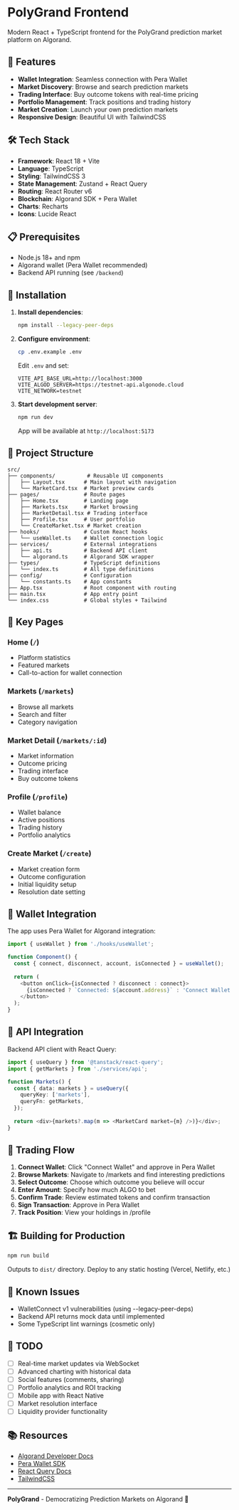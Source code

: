 # PolyGrand Frontend

Modern React + TypeScript frontend for the PolyGrand prediction market platform on Algorand.

## 🚀 Features

- **Wallet Integration**: Seamless connection with Pera Wallet
- **Market Discovery**: Browse and search prediction markets
- **Trading Interface**: Buy outcome tokens with real-time pricing
- **Portfolio Management**: Track positions and trading history
- **Market Creation**: Launch your own prediction markets
- **Responsive Design**: Beautiful UI with TailwindCSS

## 🛠 Tech Stack

- **Framework**: React 18 + Vite
- **Language**: TypeScript
- **Styling**: TailwindCSS 3
- **State Management**: Zustand + React Query
- **Routing**: React Router v6
- **Blockchain**: Algorand SDK + Pera Wallet
- **Charts**: Recharts
- **Icons**: Lucide React

## 📋 Prerequisites

- Node.js 18+ and npm
- Algorand wallet (Pera Wallet recommended)
- Backend API running (see `/backend`)

## 🔧 Installation

1. **Install dependencies**:
   ```bash
   npm install --legacy-peer-deps
   ```

2. **Configure environment**:
   ```bash
   cp .env.example .env
   ```
   
   Edit `.env` and set:
   ```env
   VITE_API_BASE_URL=http://localhost:3000
   VITE_ALGOD_SERVER=https://testnet-api.algonode.cloud
   VITE_NETWORK=testnet
   ```

3. **Start development server**:
   ```bash
   npm run dev
   ```
   
   App will be available at `http://localhost:5173`

## 📁 Project Structure

```
src/
├── components/          # Reusable UI components
│   ├── Layout.tsx      # Main layout with navigation
│   └── MarketCard.tsx  # Market preview cards
├── pages/              # Route pages
│   ├── Home.tsx        # Landing page
│   ├── Markets.tsx     # Market browsing
│   ├── MarketDetail.tsx # Trading interface
│   ├── Profile.tsx     # User portfolio
│   └── CreateMarket.tsx # Market creation
├── hooks/              # Custom React hooks
│   └── useWallet.ts    # Wallet connection logic
├── services/           # External integrations
│   ├── api.ts          # Backend API client
│   └── algorand.ts     # Algorand SDK wrapper
├── types/              # TypeScript definitions
│   └── index.ts        # All type definitions
├── config/             # Configuration
│   └── constants.ts    # App constants
├── App.tsx             # Root component with routing
├── main.tsx            # App entry point
└── index.css           # Global styles + Tailwind
```

## 🎨 Key Pages

### Home (`/`)
- Platform statistics
- Featured markets
- Call-to-action for wallet connection

### Markets (`/markets`)
- Browse all markets
- Search and filter
- Category navigation

### Market Detail (`/markets/:id`)
- Market information
- Outcome pricing
- Trading interface
- Buy outcome tokens

### Profile (`/profile`)
- Wallet balance
- Active positions
- Trading history
- Portfolio analytics

### Create Market (`/create`)
- Market creation form
- Outcome configuration
- Initial liquidity setup
- Resolution date setting

## 🔌 Wallet Integration

The app uses Pera Wallet for Algorand integration:

```typescript
import { useWallet } from './hooks/useWallet';

function Component() {
  const { connect, disconnect, account, isConnected } = useWallet();
  
  return (
    <button onClick={isConnected ? disconnect : connect}>
      {isConnected ? `Connected: ${account.address}` : 'Connect Wallet'}
    </button>
  );
}
```

## 🔗 API Integration

Backend API client with React Query:

```typescript
import { useQuery } from '@tanstack/react-query';
import { getMarkets } from './services/api';

function Markets() {
  const { data: markets } = useQuery({
    queryKey: ['markets'],
    queryFn: getMarkets,
  });
  
  return <div>{markets?.map(m => <MarketCard market={m} />)}</div>;
}
```

## 🎯 Trading Flow

1. **Connect Wallet**: Click "Connect Wallet" and approve in Pera Wallet
2. **Browse Markets**: Navigate to /markets and find interesting predictions
3. **Select Outcome**: Choose which outcome you believe will occur
4. **Enter Amount**: Specify how much ALGO to bet
5. **Confirm Trade**: Review estimated tokens and confirm transaction
6. **Sign Transaction**: Approve in Pera Wallet
7. **Track Position**: View your holdings in /profile

## 🏗 Building for Production

```bash
npm run build
```

Outputs to `dist/` directory. Deploy to any static hosting (Vercel, Netlify, etc.)

## 🐛 Known Issues

- WalletConnect v1 vulnerabilities (using --legacy-peer-deps)
- Backend API returns mock data until implemented
- Some TypeScript lint warnings (cosmetic only)

## 🚧 TODO

- [ ] Real-time market updates via WebSocket
- [ ] Advanced charting with historical data
- [ ] Social features (comments, sharing)
- [ ] Portfolio analytics and ROI tracking
- [ ] Mobile app with React Native
- [ ] Market resolution interface
- [ ] Liquidity provider functionality

## 📚 Resources

- [Algorand Developer Docs](https://developer.algorand.org/)
- [Pera Wallet SDK](https://github.com/perawallet/pera-web-wallet)
- [React Query Docs](https://tanstack.com/query/latest)
- [TailwindCSS](https://tailwindcss.com/)

---

**PolyGrand** - Democratizing Prediction Markets on Algorand 🚀
